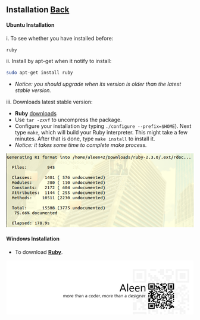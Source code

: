 ## Installation [Back](./../ruby.md)

#### Ubuntu Installation

i. To see whether you have installed before:

```sh
ruby
```

ii. Install by apt-get when it notify to install:

```sh
sudo apt-get install ruby
```

- *Notice: you should upgrade when its version is older than the latest stable version.*

iii. Downloads latest stable version:

- **Ruby** [downloads](https://www.ruby-lang.org/en/downloads/)
- Use `tar -zxvf` to uncompress the package.
- Configure your installation by typing  `./configure --prefix=$HOME`). Next type `make`, which will build your Ruby interpreter. This might take a few minutes. After that is done, type  `make install` to install it.
- *Notice: it takes some time to complete make process.*

<img src="cost.png">

#### Windows Installation

- To download [**Ruby**](https://www.ruby-lang.org/en/downloads/). 

<a href="http://aleen42.github.io/" target="_blank" ><img src="./../../../pic/tail.gif"></a>